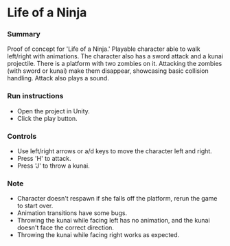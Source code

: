 # Life of a Ninja
### Summary
Proof of concept for 'Life of a Ninja.' Playable character able to walk left/right with animations. The character also has a sword attack and a kunai projectile. There is a platform with two zombies on it. Attacking the zombies (with sword or kunai) make them disappear, showcasing basic collision handling. Attack also plays a sound.

### Run instructions
* Open the project in Unity.
* Click the play button.

### Controls
* Use left/right arrows or a/d keys to move the character left and right.
* Press 'H' to attack.
* Press 'J' to throw a kunai.

### Note
* Character doesn't respawn if she falls off the platform, rerun the game to start over.
* Animation transitions have some bugs.
* Throwing the kunai while facing left has no animation, and the kunai doesn't face the correct direction.
* Throwing the kunai while facing right works as expected.
